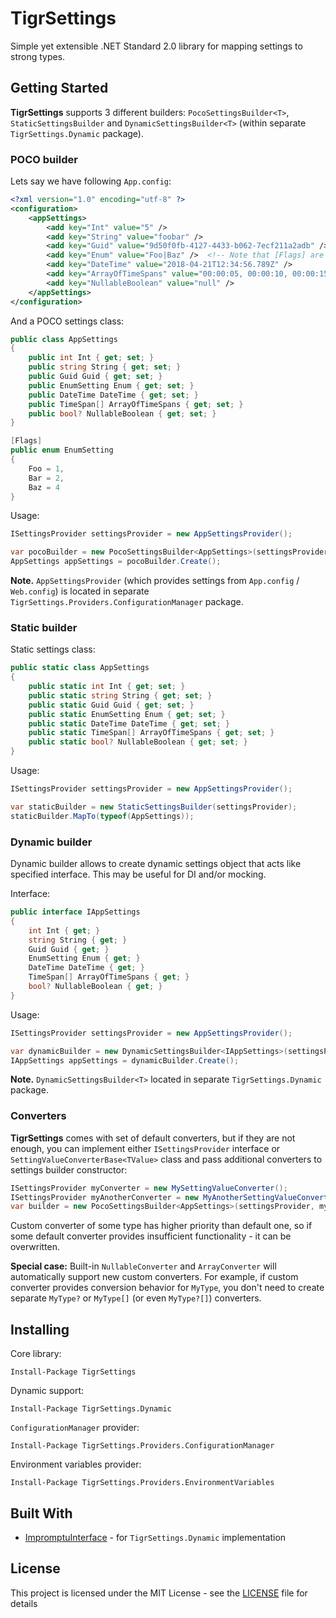 # TigrSettings

Simple yet extensible .NET Standard 2.0 library for mapping settings to strong types.

## Getting Started

**TigrSettings** supports 3 different builders: `PocoSettingsBuilder<T>`, `StaticSettingsBuilder` and `DynamicSettingsBuilder<T>` (within separate `TigrSettings.Dynamic` package).

### POCO builder
Lets say we have following `App.config`:
```xml
<?xml version="1.0" encoding="utf-8" ?>
<configuration>
    <appSettings>
        <add key="Int" value="5" />
        <add key="String" value="foobar" />
        <add key="Guid" value="9d50f0fb-4127-4433-b062-7ecf211a2adb" />
        <add key="Enum" value="Foo|Baz" />  <!-- Note that [Flags] are supported -->
        <add key="DateTime" value="2018-04-21T12:34:56.789Z" />
        <add key="ArrayOfTimeSpans" value="00:00:05, 00:00:10, 00:00:15" />
        <add key="NullableBoolean" value="null" />
    </appSettings>
</configuration>
```

And a POCO settings class:
```csharp
public class AppSettings
{
    public int Int { get; set; }
    public string String { get; set; }
    public Guid Guid { get; set; }
    public EnumSetting Enum { get; set; }
    public DateTime DateTime { get; set; }
    public TimeSpan[] ArrayOfTimeSpans { get; set; }
    public bool? NullableBoolean { get; set; }
}

[Flags]
public enum EnumSetting
{
    Foo = 1,
    Bar = 2,
    Baz = 4
}
```

Usage:
```csharp
ISettingsProvider settingsProvider = new AppSettingsProvider(); 

var pocoBuilder = new PocoSettingsBuilder<AppSettings>(settingsProvider);
AppSettings appSettings = pocoBuilder.Create();
```

**Note.** `AppSettingsProvider` (which provides settings from `App.config` / `Web.config`) is located in separate `TigrSettings.Providers.ConfigurationManager` package.

### Static builder

Static settings class:
```csharp
public static class AppSettings
{
    public static int Int { get; set; }
    public static string String { get; set; }
    public static Guid Guid { get; set; }
    public static EnumSetting Enum { get; set; }
    public static DateTime DateTime { get; set; }
    public static TimeSpan[] ArrayOfTimeSpans { get; set; }
    public static bool? NullableBoolean { get; set; }
}
```

Usage:
```csharp
ISettingsProvider settingsProvider = new AppSettingsProvider(); 

var staticBuilder = new StaticSettingsBuilder(settingsProvider);
staticBuilder.MapTo(typeof(AppSettings));
```
### Dynamic builder

Dynamic builder allows to create dynamic settings object that acts like specified interface. This may be useful for DI and/or mocking.

Interface:
```csharp
public interface IAppSettings
{
    int Int { get; }
    string String { get; }
    Guid Guid { get; }
    EnumSetting Enum { get; }
    DateTime DateTime { get; }
    TimeSpan[] ArrayOfTimeSpans { get; }
    bool? NullableBoolean { get; }
}
```

Usage:
```csharp
ISettingsProvider settingsProvider = new AppSettingsProvider(); 

var dynamicBuilder = new DynamicSettingsBuilder<IAppSettings>(settingsProvider);
IAppSettings appSettings = dynamicBuilder.Create();
```

**Note.** `DynamicSettingsBuilder<T>` located in separate `TigrSettings.Dynamic` package.


### Converters
**TigrSettings** comes with set of default converters,  but if they are not enough, you can implement either `ISettingsProvider` interface or `SettingValueConverterBase<TValue>` class and pass additional converters to settings builder constructor:

```csharp
ISettingsProvider myConverter = new MySettingValueConverter();
ISettingsProvider myAnotherConverter = new MyAnotherSettingValueConverter();
var builder = new PocoSettingsBuilder<AppSettings>(settingsProvider, myConverter, myAnotherConverter);
```
Custom converter of some type has higher priority than default one, so if some default converter provides insufficient functionality - it can be overwritten.

**Special case:** Built-in `NullableConverter` and `ArrayConverter` will automatically support new custom converters. For example, if custom converter provides conversion behavior for `MyType`, you don't need to create separate `MyType?` or `MyType[]` (or even `MyType?[]`) converters.


## Installing
Core library:
```
Install-Package TigrSettings
```

Dynamic support:

```
Install-Package TigrSettings.Dynamic
```

`ConfigurationManager` provider:

```
Install-Package TigrSettings.Providers.ConfigurationManager
```

Environment variables provider:
```
Install-Package TigrSettings.Providers.EnvironmentVariables
```


## Built With

* [ImpromptuInterface](https://github.com/ekonbenefits/impromptu-interface) - for `TigrSettings.Dynamic` implementation


## License

This project is licensed under the MIT License - see the [LICENSE](LICENSE) file for details

